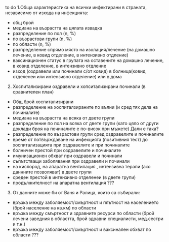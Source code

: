 to do 
1.Обща характеристика на всички инфектирани в страната, независимо от изхода на инфекцията:
- общ брой 
- медиана на възрастта на цялата извадка
- разпределение по пол (n, %)
- по възрастови групи (n, %)
- по области (n, %)
- разпределение спрямо място на изолация/лечение (на домашно лечение,  в ковид отделение, в интензивно отдление)
- ваксинационен статус в групата на оставените на домашно лечение,  в ковид отделение, в интензивно отдление
- изход (оздравели  или починали с/от ковид)   в болница(ковид отделенеи или интензивно отделение) или в дома 

2. Хоспитализирани оздравели и хопситализирани починали (в сравнителен план)
- Общ брой хоспитализирани  
- разпределение на хоспиталзираните по вълни (и сред тях дела на починалите) 
- медиана на възрастта на всяка от двете  групи
- разпределение по пол на всяка от двете  групи (като цяло от други доклади броя на починалите е по-висок при мъжете) Дали е така?
- разпределение по възрастови групи сред оздравелите и починалите
- време от потвърждаване на инфекцията (позитивния тест) до хоспитализацията при оздравелите и при починалите
- болничен престой при оздравелите и починалите 
- имунизационен обхват при оздравели и починали
- съпътстващи заболявания при оздравели и починали 
- на кислород, на апаратна вентилация , интензивна терапи (ако даннните позволяват) в двете групи
- среден престой в интензивно отделенеи (в двете групи)
- продължителност на апаратна вентилация ???

3. От данните може би от Ваня и Ралица, които са събирали:
- връзка между заболяемост/смъртност и плътност на населението (брой население на кв.км) по области
- връзка между смъртност и здравните ресурси по области (брой лечени заведния в областта, брой здравни специалисти, мед.сестри и т.н.)
- връзка между заболяемост/смъртност и ваксинален обхват по области  ???